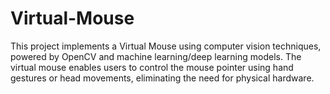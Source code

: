 # Virtual-Mouse
This project implements a Virtual Mouse using computer vision techniques, powered by OpenCV and machine learning/deep learning models. The virtual mouse enables users to control the mouse pointer using hand gestures or head movements, eliminating the need for physical hardware.
